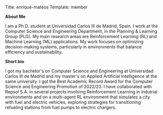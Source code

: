 Title: enrique-mateos
Template: member

<!--Person description next to your person card-->

**About Me**

I am a Ph.D. student at Universidad Carlos III de Madrid, Spain. I work at the  Computer Science and Engineering Department, in the Planning & Learning Group (PLG). My main research areas are Reinforcement Learning (RL) and Machine Learning (ML) applications. My work focuses on optimizing decision-making systems, particularly in environments that balance efficiency and sustainability.

**Short bio**

I got my bachelor's on Computer Science and Engineering at Universidad Carlos III de Madrid and my master's on Applied Artificial Intelligence at the same university. I got the Best Academic Record Award for the Computer Science and Engineering Promotion of 2022/23. I have collaborated with Repsol S.A. in several projects involving Reinforcement Learning in indutrial environments and on a multi-agent RL environment that simulates a city with fuel and electric vehicles, exploring strategies for transitioning refueling stations from fuel pumps to electric chargers. 

<!-- Leave next line as delimiter -->

<!-- ;;; finish description ;;; -->

<!-- Print publications (if set to true) -->
